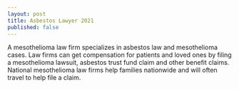 ```yaml
---
layout: post
title: Asbestos Lawyer 2021
published: false
---
```


A mesothelioma law firm specializes in asbestos law and mesothelioma cases. Law firms can get compensation for patients and loved ones by filing a mesothelioma lawsuit, asbestos trust fund claim and other benefit claims. National mesothelioma law firms help families nationwide and will often travel to help file a claim.

